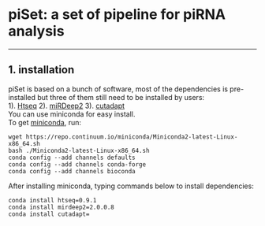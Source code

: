 # piSet: a set of pipeline for piRNA analysis

---
## 1. installation
piSet is based on a bunch of software, most of the dependencies is pre-installed but three of them still need to be installed by users:  
1). [Htseq](https://htseq.readthedocs.io/en/release_0.9.1/) 2). [miRDeep2](https://github.com/rajewsky-lab/mirdeep2) 3). [cutadapt](http://cutadapt.readthedocs.io/en/stable/guide.html)   
You can use miniconda for easy install.  
To get [miniconda](https://conda.io/miniconda.html "miniconda"), run:  
```
wget https://repo.continuum.io/miniconda/Miniconda2-latest-Linux-x86_64.sh  
bash ./Miniconda2-latest-Linux-x86_64.sh 
conda config --add channels defaults  
conda config --add channels conda-forge  
conda config --add channels bioconda
```

After installing miniconda, typing commands below to install dependencies:
```
conda install htseq=0.9.1   
conda install mirdeep2=2.0.0.8  
conda install cutadapt=
